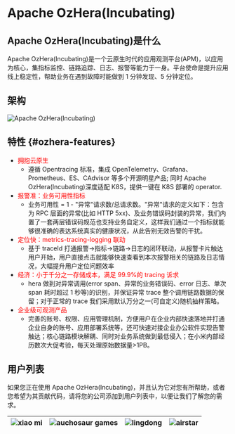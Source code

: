# Apache OzHera(Incubating)

## Apache OzHera(Incubating)是什么

Apache OzHera(Incubating)是一个云原生时代的应用观测平台(APM)，以应用为核心，集指标监控、链路追踪、日志、报警等能力于一身。平台使命是提升应用线上稳定性，帮助业务在遇到故障时能做到 1 分钟发现、5 分钟定位。

## 架构

![Apache OzHera(Incubating)](/images/architecture.png)

## 特性 {#ozhera-features}

- <font color="red">拥抱云原生</font>
  - 遵循 Opentracing 标准，集成 OpenTelemetry、Grafana、Prometheus、ES、CAdvisor 等多个开源明星产品; 同时 Apache OzHera(Incubating)深度适配 K8S，提供一键在 K8S 部署的 operator.
- <font color="red">报警准：业务可用性指标</font>
  - 业务可用性 = 1 - "异常"请求数/总请求数。"异常"请求的定义如下：包含为 RPC 层面的异常(比如 HTTP 5xx)、及业务错误码封装的异常，我们内置了一套两层错误码规范也支持业务自定义，这样我们通过一个指标就能够很准确的表达系统真实的健康状况，从此告别无效告警的干扰。
- <font color="red">定位快：metrics-tracing-logging 联动</font>
  - 基于 traceId 打通报警->指标->链路->日志的闭环联动，从报警卡片触达用户开始，用户直接点击就能够快速查看到本次报警相关的链路及日志情况，大幅提升用户定位问题效率
- <font color="red">经济：小于千分之一存储成本，满足 99.9%的 tracing 诉求</font>
  - hera 做到对异常调用(error span、异常的业务错误码、error 日志、单次 span 耗时超过 1 秒等)的识别，并保证异常 trace 整个调用链路数据的保留；对于正常的 trace 我们采用默认万分之一(可自定义)随机抽样策略。
- <font color="red">企业级可观测产品</font>
  - 完善的账号、权限、应用管理机制，方便用户在企业内部快速落地并打通企业自身的账号、应用部署系统等，还可快速对接企业办公软件实现告警触达；核心链路模块解耦、同时对业务系统做到最低侵入；在小米内部经历数次大促考验，每天处理原始数据量>1PB。

## 用户列表

如果您正在使用 Apache OzHera(Incubating)，并且认为它对您有所帮助，或者您希望为其贡献代码，请将您的公司添加到用户列表中，以便让我们了解您的需求。

| ![xiao mi](/images/userlist/mi.png) | ![auchosaur games](/images/userlist/auchosaur_games.png) | ![lingdong](/images/userlist/lingdong.png) | ![airstar](/images/userlist/airstar.png) |
| :---------------------------------: | :------------------------------------------------------: | :----------------------------------------: | :--------------------------------------: |
